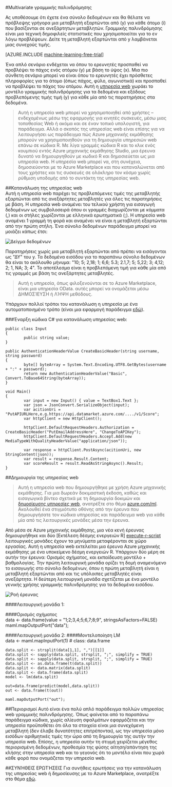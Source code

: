 <properties 
    pageTitle="Multivariate γραμμική παλινδρόμηση | Microsoft Azure" 
    description="Multivariate γραμμικής παλινδρόμησης" 
    services="machine-learning" 
    documentationCenter="" 
    authors="jaymathe" 
    manager="jhubbard" 
    editor="cgronlun"/>

<tags 
    ms.service="machine-learning" 
    ms.workload="data-services" 
    ms.tgt_pltfrm="na" 
    ms.devlang="na" 
    ms.topic="article" 
    ms.date="09/14/2016" 
    ms.author="jaymathe"/> 


#<a name="multivariate-linear-regression"></a>Multivariate γραμμικής παλινδρόμησης   
 

 
Ας υποθέσουμε ότι έχετε ένα σύνολο δεδομένων και θα θέλατε να πρόβλεψης γρήγορα μια μεταβλητή εξαρτώνται από (y) για κάθε άτομο (i) που βασίζονται σε ανεξάρτητων μεταβλητών. Γραμμικής παλινδρόμησης είναι μια τεχνική δημοφιλείς στατιστικές που χρησιμοποιείται για το εν λόγω προβλέψεων. Δείτε τη μεταβλητή εξαρτώνται από y λαμβάνεται μιας συνεχούς τιμής.  


[AZURE.INCLUDE [machine-learning-free-trial](../../includes/machine-learning-free-trial.md)]  

Ένα απλό σενάριο ενδέχεται να όπου το ερευνητές προσπαθεί να προβλέψει το πάχος ενός ατόμου (y) με βάση το ύψος (x). Μια πιο σύνθετη σενάριο μπορεί να είναι όπου το ερευνητές έχει πρόσθετες πληροφορίες για το άτομο (όπως πάχος, φύλο, αγωνιστικά) και προσπαθεί να προβλέψει το πάχος του ατόμου. Αυτή η [υπηρεσία web]( https://datamarket.azure.com/dataset/aml_labs/multivariate_regression) χωράει το μοντέλο γραμμικής παλινδρόμησης για τα δεδομένα και εξόδους προβλεπόμενης τιμής τιμή (y) για κάθε μία από τις παρατηρήσεις στα δεδομένα.

>Αυτή η υπηρεσία web μπορεί να χρησιμοποιηθεί από χρήστες – ενδεχομένως μέσω της εφαρμογής για κινητές συσκευές, μέσω μιας τοποθεσίας Web ή ακόμα και σε έναν τοπικό υπολογιστή, για παράδειγμα. Αλλά ο σκοπός της υπηρεσίας web είναι επίσης για να λειτουργήσει ως παράδειγμα πώς Azure μηχανικής εκμάθησης μπορούν να χρησιμοποιηθούν για τη δημιουργία υπηρεσιών web επάνω σε κώδικα R. Με λίγα γραμμές κώδικα R και το κλικ ενός κουμπιού εντός Azure μηχανικής εκμάθησης Studio, μια έρευνα δυνατό να δημιουργηθούν με κωδικό R και δημοσιεύεται ως μια υπηρεσία web. Η υπηρεσία web μπορεί να, στη συνέχεια, δημοσιεύονται με το Azure Marketplace και που καταναλώνεται από τους χρήστες και τις συσκευές σε ολόκληρο τον κόσμο χωρίς ρύθμιση υποδομής από το συντάκτη της υπηρεσίας web.  

##<a name="consumption-of-web-service"></a>Κατανάλωση της υπηρεσίας web  
Αυτή η υπηρεσία web παρέχει τις προβλεπόμενες τιμές της μεταβλητής εξαρτώνται από τις ανεξάρτητες μεταβλητές για όλες τις παρατηρήσεις με βάση. Η υπηρεσία web αναμένει του τελικού χρήστη για εισαγωγή δεδομένων ως συμβολοσειρά όπου οι γραμμές διαχωρίζονται με κόμματα (,) και οι στήλες χωρίζονται με ελληνικά ερωτηματικά (;). Η υπηρεσία web αναμένει 1 γραμμή τη φορά και αναμένει να είναι η μεταβλητή εξαρτώνται από την πρώτη στήλη. Ένα σύνολο δεδομένων παράδειγμα μπορεί να μοιάζει κάπως έτσι:

![Δείγμα δεδομένων][1]

Παρατηρήσεις χωρίς μια μεταβλητή εξαρτώνται από πρέπει να εισάγονται ως "ΔΥ" του y. Τα δεδομένα εισόδου για το παραπάνω σύνολο δεδομένων θα είναι το ακόλουθο μήνυμα: "10; 5; 2,18; 1; 6,6; 5.3; 2.1,7; 5; 5,22; 3; 4,12; 2; 1, NA; 3; 4". Το αποτέλεσμα είναι η προβλεπόμενη τιμή για κάθε μία από τις γραμμές με βάση τις ανεξάρτητες μεταβλητές. 

>Αυτή η υπηρεσία, όπως φιλοξενούνται σε το Azure Marketplace, είναι μια υπηρεσία OData. αυτές μπορεί να ονομάζεται μέσω ΔΗΜΟΣΊΕΥΣΗ ή ΛΉΨΗ μεθόδους. 

Υπάρχουν πολλοί τρόποι του κατανάλωση η υπηρεσία με ένα αυτοματοποιημένο τρόπο (είναι μια εφαρμογή παράδειγμα [εδώ](http://microsoftazuremachinelearning.azurewebsites.net/MultipleLinearRegressionService.aspx )).

###<a name="starting-c-code-for-web-service-consumption"></a>Έναρξη κώδικα C# για κατανάλωση υπηρεσίας web:

    public class Input
    {
            public string value;
    }
    
    public AuthenticationHeaderValue CreateBasicHeader(string username, string password)
    {
            byte[] byteArray = System.Text.Encoding.UTF8.GetBytes(username + ":" + password);
            return new AuthenticationHeaderValue("Basic", Convert.ToBase64String(byteArray));
    }
    
    void Main()
    {
            var input = new Input() { value = TextBox1.Text };
            var json = JsonConvert.SerializeObject(input);
            var acitionUri = "PutAPIURLHere,e.g.https://api.datamarket.azure.com/..../v1/Score";
            var httpClient = new HttpClient();
    
            httpClient.DefaultRequestHeaders.Authorization = CreateBasicHeader("PutEmailAddressHere", "ChangeToAPIKey");
            httpClient.DefaultRequestHeaders.Accept.Add(new MediaTypeWithQualityHeaderValue("application/json"));
    
            var response = httpClient.PostAsync(acitionUri, new StringContent(json));
            var result = response.Result.Content;
            var scoreResult = result.ReadAsStringAsync().Result;
    }




##<a name="creation-of-web-service"></a>Δημιουργία της υπηρεσίας web  
>Αυτή η υπηρεσία web που δημιουργήθηκε με χρήση Azure μηχανικής εκμάθησης. Για μια δωρεάν δοκιμαστική έκδοση, καθώς και εισαγωγικά βίντεο σχετικά με τη δημιουργία δοκιμών και [δημοσίευσης υπηρεσίες web](machine-learning-publish-a-machine-learning-web-service.md), ανατρέξτε στο θέμα [azure.com/ml](http://azure.com/ml). Ακολουθεί ένα στιγμιότυπο οθόνης από την έρευνα που δημιουργήσατε τον κώδικα υπηρεσίας και παράδειγμα web για κάθε μία από τις λειτουργικές μονάδες μέσα την έρευνα.


Από μέσα σε Azure μηχανικής εκμάθησης, μια νέα κενή έρευνας δημιουργήθηκε και δύο [Εκτέλεση δέσμης ενεργειών R] [ execute-r-script] λειτουργικές μονάδες έχουν τα μηνύματα μεταφέρονται σε χώρο εργασίας. Αυτή η υπηρεσία web εκτελείται μια έρευνα Azure μηχανικής εκμάθησης με ένα υποκείμενο δέσμη ενεργειών R. Υπάρχουν δύο μέρη σε αυτήν την έρευνα: Ορισμός σχήματος, και εκπαίδευση μοντέλο + βαθμολογίας. Την πρώτη λειτουργική μονάδα ορίζει τη δομή αναμενόμενο το εισαγωγής στο σύνολο δεδομένων, όπου η πρώτη μεταβλητή είναι η μεταβλητή εξαρτώνται από και τις υπόλοιπες μεταβλητές είναι ανεξάρτητα. Η δεύτερη λειτουργική μονάδα σχετίζεται με ένα μοντέλο γενικής χρήσης γραμμικής παλινδρόμησης για τα δεδομένα εισόδου.  
  
![Ροή έρευνας][3]

####<a name="module-1"></a>Λειτουργική μονάδα 1:
 
####<a name="schema-definition"></a>Ορισμός σχήματος  
    data <- data.frame(value = "1;2;3,4;5;6,7;8;9", stringsAsFactors=FALSE) maml.mapOutputPort("data");  

####<a name="module-2"></a>Λειτουργική μονάδα 2:
####<a name="lm-modeling"></a>Μοντελοποίηση LM   
    data <- maml.mapInputPort(1) # class: data.frame  
  
    data.split <- strsplit(data[1,1], ",")[[1]]  
    data.split <- sapply(data.split, strsplit, ";", simplify = TRUE)  
    data.split <- sapply(data.split, strsplit, ";", simplify = TRUE)  
    data.split <- as.data.frame(t(data.split)) 
    data.split <- data.matrix(data.split) 
    data.split <- data.frame(data.split) 
    model <- lm(data.split)  

    out=data.frame(predict(model,data.split))  
    out <- data.frame(t(out))

    maml.mapOutputPort("out");  
 
##<a name="limitations"></a>Περιορισμοί
Αυτό είναι ένα πολύ απλό παράδειγμα πολλών υπηρεσίας web γραμμικής παλινδρόμησης. Όπως φαίνεται από το παραπάνω παράδειγμα κώδικα, χωρίς αλίευση σφαλμάτων εφαρμόζεται και την υπηρεσία προϋποθέτει ότι όλα τα στοιχεία είναι μια συνεχόμενη μεταβλητή (δεν έλαβε δυνατότητες επιτρέπονται), ως την υπηρεσία μόνο εισόδων αριθμητικές τιμές την ώρα από τη δημιουργία της αυτήν την υπηρεσία web. Επίσης, η υπηρεσία αυτήν τη στιγμή χειρίζεται μέγεθος περιορισμένη δεδομένων, προθεσμία της φύσης αίτηση/απάντηση της κλήσης στην υπηρεσία web και το γεγονός ότι το μοντέλο είναι που χωρά κάθε φορά που ονομάζεται την υπηρεσία web. 

##<a name="faq"></a>ΣΥΝΉΘΕΙΣ ΕΡΩΤΉΣΕΙΣ
Για συνήθεις ερωτήσεις για την κατανάλωση της υπηρεσίας web ή δημοσίευσης με το Azure Marketplace, ανατρέξτε στο θέμα [εδώ](machine-learning-marketplace-faq.md).

[1]: ./media/machine-learning-r-csharp-multivariate-linear-regression/multireg-img1.png
[2]: ./media/machine-learning-r-csharp-multivariate-linear-regression/multireg-img2.png
[3]: ./media/machine-learning-r-csharp-multivariate-linear-regression/multireg-img3.png


<!-- Module References -->
[execute-r-script]: https://msdn.microsoft.com/library/azure/30806023-392b-42e0-94d6-6b775a6e0fd5/
 
